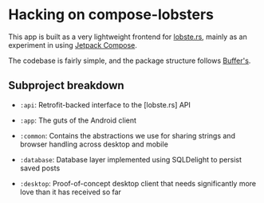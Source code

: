 # Hacking on compose-lobsters

This app is built as a very lightweight frontend for [lobste.rs](https://lobste.rs), mainly as an experiment in using [Jetpack Compose](https://d.android.com/jetpack/compose).

The codebase is fairly simple, and the package structure follows [Buffer's](https://buffer.com/resources/android-rethinking-package-structure/).

## Subproject breakdown

- `:api`: Retrofit-backed interface to the [lobste.rs] API

- `:app`: The guts of the Android client

- `:common`: Contains the abstractions we use for sharing strings and browser handling across desktop and mobile

- `:database`: Database layer implemented using SQLDelight to persist saved posts

- `:desktop`: Proof-of-concept desktop client that needs significantly more love than it has received so far
